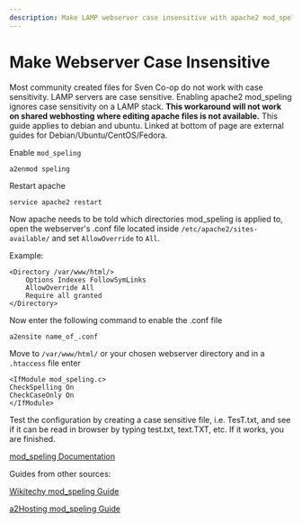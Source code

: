 ```yaml
---
description: Make LAMP webserver case insensitive with apache2 mod_speling
---
```


# Make Webserver Case Insensitive

Most community created files for Sven Co-op do not work with case sensitivity. LAMP servers are case sensitive. Enabling apache2 mod_speling ignores case sensitivity on a LAMP stack. **This workaround will not work on shared webhosting** **where editing apache files is not available.** This guide applies to debian and ubuntu. Linked at bottom of page are external guides for Debian/Ubuntu/CentOS/Fedora.

Enable `mod_speling`

```text
a2enmod speling
```

Restart apache

```text
service apache2 restart
```

Now apache needs to be told which directories mod_speling is applied to, open the webserver's .conf file located inside `/etc/apache2/sites-available/` and set `AllowOverride` to `All`.

Example:

```text
<Directory /var/www/html/>
	Options Indexes FollowSymLinks
	AllowOverride All
	Require all granted
</Directory>
```

Now enter the following command to enable the .conf file

```text
a2ensite name_of_.conf
```

Move to `/var/www/html/` or your chosen webserver directory and in a `.htaccess` file enter

```text
<IfModule mod_speling.c>
CheckSpelling On
CheckCaseOnly On
</IfModule>
```

Test the configuration by creating a case sensitive file, i.e. TesT.txt, and see if it can be read in browser by typing test.txt, text.TXT, etc. If it works, you are finished.

[mod_speling Documentation](https://httpd.apache.org/docs/2.4/mod/mod_speling.html)

Guides from other sources:

[Wikitechy mod_speling Guide](https://www.wikitechy.com/tutorials/apache/how-to-use-the-mod-speling-apache-module)

[a2Hosting mod_speling Guide](https://www.a2hosting.com/kb/developer-corner/apache-web-server/using-the-mod-speling-apache-module)
